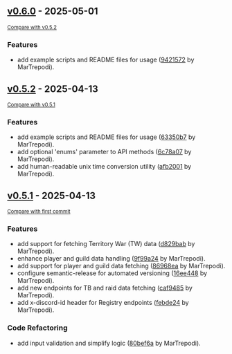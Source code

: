 <!-- insertion marker -->

## [v0.6.0](https://github.com/MarTrepodi/mhanndalorian-bot-api/releases/tag/v0.6.0) - 2025-05-01

<small>[Compare with v0.5.2](https://github.com/MarTrepodi/mhanndalorian-bot-api/compare/v0.5.2...v0.6.0)</small>

### Features

- add example scripts and README files for
  usage ([9421572](https://github.com/MarTrepodi/mhanndalorian-bot-api/commit/942157202fa58f632b2b3f9aa62aa24f5b6b092d)
  by MarTrepodi).

## [v0.5.2](https://github.com/MarTrepodi/mhanndalorian-bot-api/releases/tag/v0.5.2) - 2025-04-13

<small>[Compare with v0.5.1](https://github.com/MarTrepodi/mhanndalorian-bot-api/compare/v0.5.1...v0.5.2)</small>

### Features

- add example scripts and README files for
  usage ([63350b7](https://github.com/MarTrepodi/mhanndalorian-bot-api/commit/63350b75bf409206bd84a7096dbf9c73aacbf790)
  by MarTrepodi).
- add optional 'enums' parameter to API
  methods ([6c78a07](https://github.com/MarTrepodi/mhanndalorian-bot-api/commit/6c78a072bdb1c76e8d37ade5bec88b588f772b62)
  by MarTrepodi).
- add human-readable unix time conversion
  utility ([afb2001](https://github.com/MarTrepodi/mhanndalorian-bot-api/commit/afb2001f5ce8672cc3fc3d5c7b0812f50201a859)
  by MarTrepodi).

## [v0.5.1](https://github.com/MarTrepodi/mhanndalorian-bot-api/releases/tag/v0.5.1) - 2025-04-13

<small>[Compare with first commit](https://github.com/MarTrepodi/mhanndalorian-bot-api/compare/d8ca0c85027fde044efebcfd42923012183ec2d1...v0.5.1)</small>

### Features

- add support for fetching Territory War (TW)
  data ([d829bab](https://github.com/MarTrepodi/mhanndalorian-bot-api/commit/d829bab68808069dcc02e430531ea9bd4b0fa792)
  by MarTrepodi).
- enhance player and guild data
  handling ([9f99a24](https://github.com/MarTrepodi/mhanndalorian-bot-api/commit/9f99a24470748f54d96e9b6ae64c37446a3ed0bf)
  by MarTrepodi).
- add support for player and guild data
  fetching ([86968ea](https://github.com/MarTrepodi/mhanndalorian-bot-api/commit/86968ea93716da5be848042e3af4d5adc336aca8)
  by MarTrepodi).
- configure semantic-release for automated
  versioning ([16ee448](https://github.com/MarTrepodi/mhanndalorian-bot-api/commit/16ee448dfbf0380e400b2b0c88e2271ffef13f87)
  by MarTrepodi).
- add new endpoints for TB and raid data
  fetching ([caf9485](https://github.com/MarTrepodi/mhanndalorian-bot-api/commit/caf94852f32b1a918e43d66c6ad9180cff2da32b)
  by MarTrepodi).
- add x-discord-id header for Registry
  endpoints ([febde24](https://github.com/MarTrepodi/mhanndalorian-bot-api/commit/febde24cc746e5ba8373610182aa54aa0d8aa175)
  by MarTrepodi).

### Code Refactoring

- add input validation and simplify
  logic ([80bef6a](https://github.com/MarTrepodi/mhanndalorian-bot-api/commit/80bef6ab2bdf87ab2351891550bc748f136666c8)
  by MarTrepodi).
